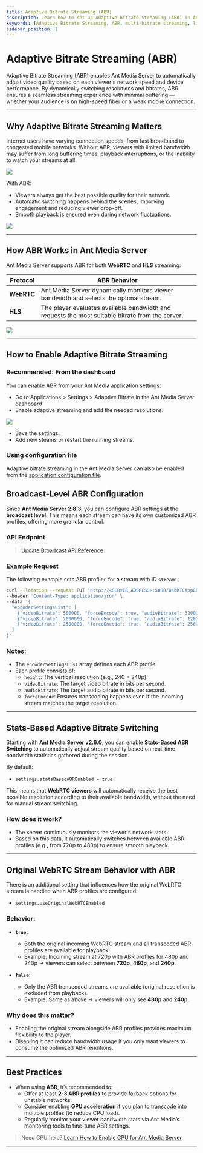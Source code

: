 ```yaml
---
title: Adaptive Bitrate Streaming (ABR)
description: Learn how to set up Adaptive Bitrate Streaming (ABR) in Ant Media Server using the REST API. Provide a smooth playback experience for all users, regardless of their network conditions.
keywords: [Adaptive Bitrate Streaming, ABR, multi-bitrate streaming, live stream quality switching, Ant Media Server API, Ant Media Server ABR setup, WebRTC ABR, HLS ABR]
sidebar_position: 1
---
```


# Adaptive Bitrate Streaming (ABR)

Adaptive Bitrate Streaming (ABR) enables Ant Media Server to automatically adjust video quality based on each viewer's network speed and device performance. By dynamically switching resolutions and bitrates, ABR ensures a seamless streaming experience with minimal buffering — whether your audience is on high-speed fiber or a weak mobile connection.

---

## Why Adaptive Bitrate Streaming Matters

Internet users have varying connection speeds, from fast broadband to congested mobile networks. Without ABR, viewers with limited bandwidth may suffer from long buffering times, playback interruptions, or the inability to watch your streams at all.

![](@site/static/img/buffering.jpg)

With ABR:
- Viewers always get the best possible quality for their network.
- Automatic switching happens behind the scenes, improving engagement and reducing viewer drop-off.
- Smooth playback is ensured even during network fluctuations.

![](@site/static/img/AP658325161480_131.jpg)

---

## How ABR Works in Ant Media Server

Ant Media Server supports ABR for both **WebRTC** and **HLS** streaming:

| Protocol | ABR Behavior |
|----------|--------------|
| **WebRTC** | Ant Media Server dynamically monitors viewer bandwidth and selects the optimal stream. |
| **HLS** | The player evaluates available bandwidth and requests the most suitable bitrate from the server. |

![](@site/static/img/HLSsegmentedvideodelivery.png)

---

## How to Enable Adaptive Bitrate Streaming

### Recommended: From the dashboard

You can enable ABR from your Ant Media application settings:
- Go to Applications > Settings > Adaptive Bitrate in the Ant Media Server dashboard
- Enable adaptive streaming and add the needed resolutions.

![](@site/static/img/adaptive-streaming/dashboardABR.png)

- Save the settings.
- Add new steams or restart the running streams.

###  Using configuration file

Adaptive bitrate streaming in the Ant Media Server can also be enabled from the [application configuration file](https://antmedia.io/docs/guides/configuration-and-testing/ams-application-configuration/).


## Broadcast-Level ABR Configuration

Since **Ant Media Server 2.8.3**, you can configure ABR settings at the **broadcast level**. This means each stream can have its own customized ABR profiles, offering more granular control.

### API Endpoint

> [Update Broadcast API Reference](https://antmedia.io/rest/#/BroadcastRestService/updateBroadcast)

### Example Request

The following example sets ABR profiles for a stream with ID `stream1`:

```bash
curl --location --request PUT 'http://<SERVER_ADDRESS>:5080/WebRTCAppEE/rest/v2/broadcasts/stream1' \
--header 'Content-Type: application/json' \
--data '{
  "encoderSettingsList": [
    {"videoBitrate": 500000, "forceEncode": true, "audioBitrate": 32000, "height": 240},
    {"videoBitrate": 2000000, "forceEncode": true, "audioBitrate": 128000, "height": 720},
    {"videoBitrate": 2500000, "forceEncode": true, "audioBitrate": 256000, "height": 1080}
  ]
}'
```

### Notes:
- The `encoderSettingsList` array defines each ABR profile.
- Each profile consists of:
  - `height`: The vertical resolution (e.g., 240 = 240p).
  - `videoBitrate`: The target video bitrate in bits per second.
  - `audioBitrate`: The target audio bitrate in bits per second.
  - `forceEncode`: Ensures transcoding happens even if the incoming stream matches the target resolution.

---

## Stats-Based Adaptive Bitrate Switching

Starting with **Ant Media Server v2.6.0**, you can enable **Stats-Based ABR Switching** to automatically adjust stream quality based on real-time bandwidth statistics gathered during the session.

By default:
- `settings.statsBasedABREnabled = true`

This means that **WebRTC viewers** will automatically receive the best possible resolution according to their available bandwidth, without the need for manual stream switching.

### How does it work?

- The server continuously monitors the viewer's network stats.
- Based on this data, it automatically switches between available ABR profiles (e.g., from 720p to 480p) to ensure smooth playback.

---

## Original WebRTC Stream Behavior with ABR

There is an additional setting that influences how the original WebRTC stream is handled when ABR profiles are configured:

- `settings.useOriginalWebRTCEnabled`

### Behavior:
- **`true`:**
  - Both the original incoming WebRTC stream and all transcoded ABR profiles are available for playback.
  - Example: Incoming stream at 720p with ABR profiles for 480p and 240p → viewers can select between **720p**, **480p**, and **240p**.
  
- **`false`:**
  - Only the ABR transcoded streams are available (original resolution is excluded from playback).
  - Example: Same as above → viewers will only see **480p** and **240p**.

### Why does this matter?

- Enabling the original stream alongside ABR profiles provides maximum flexibility to the player.
- Disabling it can reduce bandwidth usage if you only want viewers to consume the optimized ABR renditions.

---

## Best Practices

- When using **ABR**, it’s recommended to:
  - Offer at least **2-3 ABR profiles** to provide fallback options for unstable networks.
  - Consider enabling **GPU acceleration** if you plan to transcode into multiple profiles (to reduce CPU load).
  - Regularly monitor your viewer bandwidth stats via Ant Media’s monitoring tools to fine-tune ABR settings.

> Need GPU help? [Learn How to Enable GPU for Ant Media Server](/guides/advanced-usage/using-nvidia-gpu/)

---
